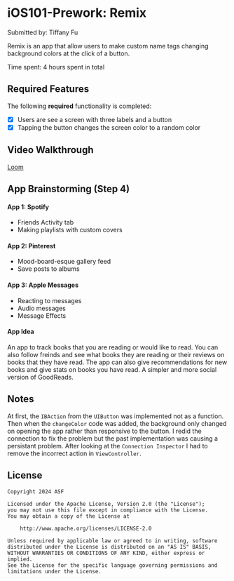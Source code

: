 # iOS101-Prework: Remix

Submitted by: Tiffany Fu

Remix is an app that allow users to make custom name tags changing background colors at the click of a button. 

Time spent: 4 hours spent in total

## Required Features

The following **required** functionality is completed:

- [x] Users are see a screen with three labels and a button
- [x] Tapping the button changes the screen color to a random color
 
## Video Walkthrough

[Loom](https://www.loom.com/share/b59c8f38459a432b914b837208a1925b)

## App Brainstorming (Step 4)
#### App 1: Spotify
- Friends Activity tab
- Making playlists with custom covers
#### App 2: Pinterest
- Mood-board-esque gallery feed
- Save posts to albums
#### App 3: Apple Messages
- Reacting to messages
- Audio messages
- Message Effects
#### App Idea
An app to track books that you are reading or would like to read. You can also follow freinds and see what books they are reading or their reviews on books that they have read. The app can also give recommendations for new books and give stats on books you have read. A simpler and more social version of GoodReads. 
  
## Notes
At first, the `IBAction` from the `UIButton` was implemented not as a function.
Then when the `changeColor` code was added, the background only changed on opening the app rather than responsive to the button.
I redid the connection to fix the problem but the past implementation was causing a persistant problem.
After looking at the `Connection Inspector` I had to remove the incorrect action in `ViewController`.


## License

    Copyright 2024 ASF

    Licensed under the Apache License, Version 2.0 (the "License");
    you may not use this file except in compliance with the License.
    You may obtain a copy of the License at

        http://www.apache.org/licenses/LICENSE-2.0

    Unless required by applicable law or agreed to in writing, software
    distributed under the License is distributed on an "AS IS" BASIS,
    WITHOUT WARRANTIES OR CONDITIONS OF ANY KIND, either express or implied.
    See the License for the specific language governing permissions and
    limitations under the License.
